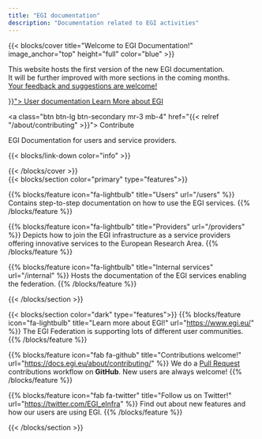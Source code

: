 ```yaml
---
title: "EGI documentation"
description: "Documentation related to EGI activities"
---
```


<!-- markdownlint-disable no-inline-html -->

{{< blocks/cover title="Welcome to EGI Documentation!" image_anchor="top"
    height="full" color="blue" >}}

  <p class="lead mt-5">
    This website hosts the first version of the new EGI documentation.<br />
    It will be further improved with more sections in the coming months.<br />
    <a href="https://github.com/EGI-Foundation/documentation/issues/new">Your
    feedback and suggestions are welcome!</a>
  </p>

<div class="mx-auto">
  <a class="btn btn-lg btn-primary mr-3 mb-4" href="{{< relref "/users" >}}">
    User documentation <i class="fas fa-arrow-alt-circle-right ml-2"></i>
  </a>

  <a class="btn btn-lg btn-primary mr-3 mb-4" href="https://www.egi.eu">
    Learn More about EGI <i class="fas fa-arrow-alt-circle-right ml-2"></i>
  </a>

  <a class="btn btn-lg btn-secondary mr-3 mb-4"
     href="{{< relref "/about/contributing" >}}">
    Contribute <i class="fab fa-github ml-2 "></i>
  </a>
  <p class="lead mt-5">EGI Documentation for users and service providers.</p>

  {{< blocks/link-down color="info" >}}

</div>
{{< /blocks/cover >}}

<div class="mx-auto">
{{< blocks/section color="primary" type="features">}}

{{% blocks/feature icon="fa-lightbulb" title="Users" url="/users" %}}
Contains step-to-step documentation on how to use the EGI services.
{{% /blocks/feature %}}

{{% blocks/feature icon="fa-lightbulb" title="Providers" url="/providers" %}}
Depicts how to join the EGI infrastructure as a service providers offering
innovative services to the European Research Area. {{% /blocks/feature %}}

{{% blocks/feature icon="fa-lightbulb" title="Internal services"
    url="/internal" %}}
Hosts the documentation of the EGI services enabling the federation.
{{% /blocks/feature %}}

{{< /blocks/section >}}

</div>

{{< blocks/section color="dark" type="features">}}
{{% blocks/feature icon="fa-lightbulb" title="Learn more about EGI!"
    url="https://www.egi.eu/" %}}
The EGI Federation is supporting lots of different user communities.
{{% /blocks/feature %}}

{{% blocks/feature icon="fab fa-github" title="Contributions welcome!"
    url="https://docs.egi.eu/about/contributing/" %}}
We do a [Pull Request](https://github.com/EGI-Foundation/documentation/pulls)
contributions workflow on **GitHub**. New users are always welcome!
{{% /blocks/feature %}}

{{% blocks/feature icon="fab fa-twitter" title="Follow us on Twitter!"
    url="https://twitter.com/EGI_eInfra" %}}
Find out about new features and how our users are using EGI.
{{% /blocks/feature %}}

{{< /blocks/section >}}
